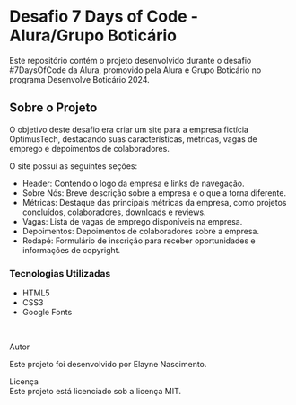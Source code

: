 

<h1>Desafio 7 Days of Code - Alura/Grupo Boticário</h1>
<p>Este repositório contém o projeto desenvolvido durante o desafio #7DaysOfCode da Alura, promovido pela Alura e Grupo Boticário no programa Desenvolve Boticário 2024.</p>

<h2>Sobre o Projeto</h2>
O objetivo deste desafio era criar um site para a empresa fictícia OptimusTech, destacando suas características, métricas, vagas de emprego e depoimentos de colaboradores.

O site possui as seguintes seções:

<ul>
    <li>Header: Contendo o logo da empresa e links de navegação.</li>
    <li>Sobre Nós: Breve descrição sobre a empresa e o que a torna diferente.</li>
    <li>Métricas: Destaque das principais métricas da empresa, como projetos concluídos, colaboradores, downloads e reviews.</li>
    <li>Vagas: Lista de vagas de emprego disponíveis na empresa.</li>
    <li>Depoimentos: Depoimentos de colaboradores sobre a empresa.</li>
    <li>Rodapé: Formulário de inscrição para receber oportunidades e informações de copyright.</li>
</ul>

<h3>Tecnologias Utilizadas</h3>

<ul>
    <li>HTML5</li>
    <li>CSS3</li>
    <li>Google Fonts</li>
</ul>

<br>


<span>Autor</span> <br>
<p>Este projeto foi desenvolvido por Elayne Nascimento.</p>

<span>Licença</span> <br>
Este projeto está licenciado sob a licença MIT.
